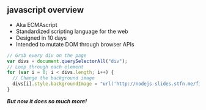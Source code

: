 ##  javascript overview

* Aka ECMAscript
* Standardized scripting language for the web
* Designed in 10 days
* Intended to mutate DOM through browser APIs

```javascript
// Grab every div on the page
var divs = document.querySelectorAll("div");
// Loop through each element
for (var i = 0; i < divs.length; i++) {
  // Change the background image
  divs[i].style.backgroundImage = "url('http://nodejs-slides.stfn.me/files/kitten.jpg')";
}
```

***But now it does so much more!***
